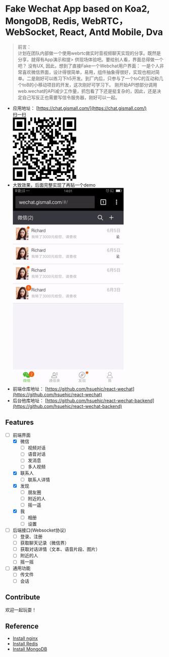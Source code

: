 # Fake Wechat App based on Koa2, MongoDB, Redis, WebRTC，WebSocket, React, Antd Mobile, Dva

> 前言：<br />
> 计划在团队内部做一个使用webrtc做实时音视频聊天实现的分享。既然是分享，就得有App演示和提> 供现场体验吧。要给别人看，界面总得做一个吧？ 没有UX, 因此，想到了直接Fake一个Webchat用户界面： 一是个人非常喜欢微信界面，设计得很简单，易用，组件抽象得很好，实现也相对简单。二是刚好可以练习下h5开发。到厂内后，只参与了一个toC的互动和几个toB的小移动项目的开发，这次刚好可学习下。
刚开始API想部分调用web.wechat的API减少工作量，抓包看了下还是挺复杂的，因此，还是决定自己写反正也需要写信令服务器，刚好可以一起。

* 应用地址： [https://chat.gismall.com/](https://chat.gismall.com/)<br />
  扫一扫 <br />
  ![](./res/wechat.png)
* 大致效果，后面完整实现了再贴一个demo<br />
  <img src="./res/wechat.gif" alt="" style="width:350px;" />
* 前端仓库地址： [https://github.com/hsuehic/react-wechat](https://github.com/hsuehic/react-wechat)
* 后台他库地址： [https://github.com/hsuehic/react-wechat-backend](https://github.com/hsuehic/react-wechat-backend)

## Features

- [ ] 前端界面
  - [x] 微信
    - [ ] 视频对话
    - [ ] 语音对话
    - [ ] 发消息
    - [ ] 多人视频
  - [x] 联系人
    - [ ] 联系人详情
  - [x] 发现
    - [ ] 朋友圈
    - [ ] 附近的人
    - [ ] 摇一遥
  - [x] 我
    - [ ] 相册
    - [ ] 设置
- [ ] 后端接口(Websocket协议)
  - [ ] 登录、注册
  - [ ] 获取聊天记录（微信界）
  - [ ] 获取对话详情（文本、语音片段、图片）
  - [ ] 附近的人
  - [ ] 摇一摇
- [ ] 通用功能
  - [ ] 传文件
  - [ ] 会话

## Contribute
欢迎一起玩耍！

## Reference

* [Install nginx](https://www.digitalocean.com/community/tutorials/how-to-install-nginx-on-ubuntu-16-04)
* [Install Redis](https://redis.io/topics/quickstart)
* [Install MongoDB](https://docs.mongodb.com/manual/tutorial/install-mongodb-on-os-x/)